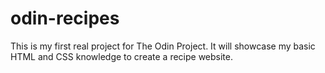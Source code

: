 # odin-recipes
This is my first real project for The Odin Project. It will showcase my basic HTML and CSS knowledge to create a recipe website.